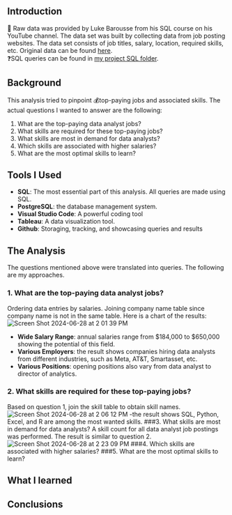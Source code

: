 ## Introduction
💁 Raw data was provided by Luke Barousse from his SQL course on his YouTube channel. The data set was built by collecting
data from job posting websites. The data set consists of job titles, salary, location, required skills, etc. Original data can be found [here](https://www.lukebarousse.com/sql). <br/>
❓SQL queries can be found in [my project SQL folder](https://github.com/cybernewbee/Luke-SQL-Course-Advanced/tree/master/project_sql). 
## Background
This analysis tried to pinpoint 💰top-paying jobs and associated skills. The actual questions I wanted to answer are the following: <br/>
1. What are the top-paying data analyst jobs? 
2. What skills are required for these top-paying jobs?
3. What skills are most in demand for data analysts?
4. Which skills are associated with higher salaries?
5. What are the most optimal skills to learn?
## Tools I Used
- **SQL**: The most essential part of this analysis. All queries are made using SQL.
- **PostgreSQL**: the database management system.
- **Visual Studio Code**: A powerful coding tool
- **Tableau**: A data visualization tool.
- **Github**: Storaging, tracking, and showcasing queries and results
## The Analysis
The questions mentioned above were translated into queries. The following are my approaches.
### 1. What are the top-paying data analyst jobs? 
Ordering data entries by salaries. Joining company name table since company name is not in the same table.
Here is a chart of the results:
![Screen Shot 2024-06-28 at 2 01 39 PM](https://github.com/cybernewbee/Luke-SQL-Course-Advanced/assets/121833641/917de84b-16c3-40b4-b902-74593aef2328)
- **Wide Salary Range**: annual salaries range from $184,000 to $650,000 showing the potential of this field.
- **Various Employers**: the result shows companies hiring data analysts from different industries, such as Meta, AT&T, Smartasset, etc.
- **Various Positions**: opening positions also vary from data analyst to director of analytics.
### 2. What skills are required for these top-paying jobs?
Based on question 1, join the skill table to obtain skill names.
![Screen Shot 2024-06-28 at 2 06 12 PM](https://github.com/cybernewbee/Luke-SQL-Course-Advanced/assets/121833641/e6b7e904-7ada-4aab-8d21-25bbda89a518)
-the result shows SQL, Python, Excel, and R are among the most wanted skills.
###3. What skills are most in demand for data analysts?
A skill count for all data analyst job postings was performed. The result is similar to question 2. 
![Screen Shot 2024-06-28 at 2 23 09 PM](https://github.com/cybernewbee/Luke-SQL-Course-Advanced/assets/121833641/1183b133-b4d9-45db-a8c5-712e3a60821f)
###4. Which skills are associated with higher salaries?
###5. What are the most optimal skills to learn?
## What I learned
## Conclusions 
